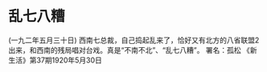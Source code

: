 # 乱七八糟
(一九二年五月三十日)
西南七总裁，自己捣起乱来了，恰好又有北方的八省联盟2出来，和西南的残局唱对台戏。真是“不南不北”、“乱七八糟”。
署名：孤松
《新生活》第37期1920年5月30日
